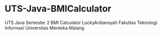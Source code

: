 # UTS-Java-BMICalculator
UTS Java Semester 2 BMI Calculator
LuckyArdiansyah
Fakultas Teknologi Informasi
Universitas Merdeka Malang
